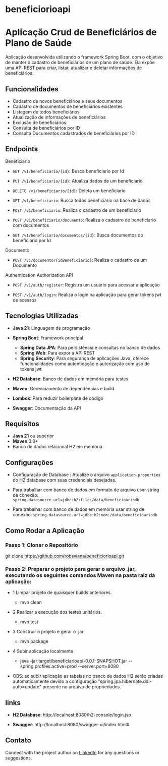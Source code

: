 # beneficiorioapi
# Aplicação Crud de Beneficiários de Plano de Saúde

Aplicação desenvolvida utilizando o framework Spring Boot, com o objetivo de manter o cadastro de beneficiários de um plano de saúde. Ela expõe uma API REST para criar, listar, atualizar e deletar informações de beneficiários.

## Funcionalidades

- Cadastro de novos beneficiários e seus documentos
- Cadastro de documentos de beneficiários existentes
- Listagem de todos beneficiários
- Atualização de informações de beneficiários
- Exclusão de beneficiários
- Consulta de beneficiários por ID
- Consulta Documentos cadastrados de beneficiários por ID

## Endpoints

Beneficiario

- `GET /v1/beneficiario/{id}`: Busca beneficiario por Id

- `PUT /v1/beneficiario/{id}`: Atualiza dados de um beneficiario

- `DELETE /v1/beneficiario/{id}`: Deleta um beneficiario

- `GET /v1/beneficiario`: Busca todos beneficiario na base de dados

- `POST /v1/beneficiario`: Realiza o cadastro de um beneficiario

- `POST /v1/beneficiario/documento`: Realiza o cadastro de beneficiario com documentos

- `GET /v1/beneficiario/documentos/{id}`: Busca documentos do beneficiario por Id

Documento

- `POST /v1/documento/{idBeneficiario}`: Realiza o cadastro de um Documento

Authentication Authorization API

- `POST /v1/auth/register`: Registra um usuário para acessar a aplicação

- `POST /v1/auth/login`: Realiza o login na aplicação para gerar tokens jwt de acessos

## Tecnologias Utilizadas

- **Java 21**: Linguagem de programação
- **Spring Boot**: Framework principal
    - **Spring Data JPA**: Para persistência e consultas no banco de dados
    - **Spring Web**: Para expor a API REST
    - **Spring Security**:  Para segurança de aplicações Java, oferece funcionalidades como autenticação e autorização com uso de tokens jwt

- **H2 Database**: Banco de dados em memória para testes
- **Maven**: Gerenciamento de dependências e build
- **Lombok**: Para reduzir boilerplate de código
- **Swagger**: Documentação da API



## Requisitos

- **Java 21** ou superior
- **Maven** 3.8+
- Banco de dados relacional H2 em memória

## Configurações

- Configuração de Database : Atualize o arquivo `application.properties` do H2 database com suas credenciais desejadas.

- Para trabalhar com banco de dados em formato de arquivo usar string de conexão: 
  `spring.datasource.url=jdbc:h2:file:/data/beneficioariodb`

-  Para trabalhar com banco de dados em memória usar string de conexão:
   `spring.datasource.url=jdbc:h2:mem:/data/beneficioariodb`

## Como Rodar a Aplicação

### Passo 1: Clonar o Repositório

git clone https://github.com/robsviana/beneficiorioapi.git

### Passo 2: Preparar o projeto para gerar o arquivo .jar,  executando os seguintes comandos Maven na pasta raiz da aplicação:
 
- 1 Limpar projeto de quaisquer builds anteriores.
    - mvn clean

- 2 Realizar a execução dos testes unitários.
  - mvn test

- 3 Construir o projeto e gerar o .jar
    - mvn package
  
- 4 Subir aplicação localmente
    - java -jar target/beneficiarioapi-0.0.1-SNAPSHOT.jar --spring.profiles.active=prod --server.port=8080

- OBS: ao subir aplicação as tabelas no banco de dados H2 serão criadas automaticamente devido a configuração "spring.jpa.hibernate.ddl-auto=update" presente no arquivo de propriedades.

## links 

- **H2 Database**: http://localhost:8080/h2-console/login.jsp

- **Swagger**: http://localhost:8080/swagger-ui/index.html#

## Contato
Connect with the project author on [LinkedIn](https://www.linkedin.com/in/robson-viana-freitas/) for any questions or suggestions.

